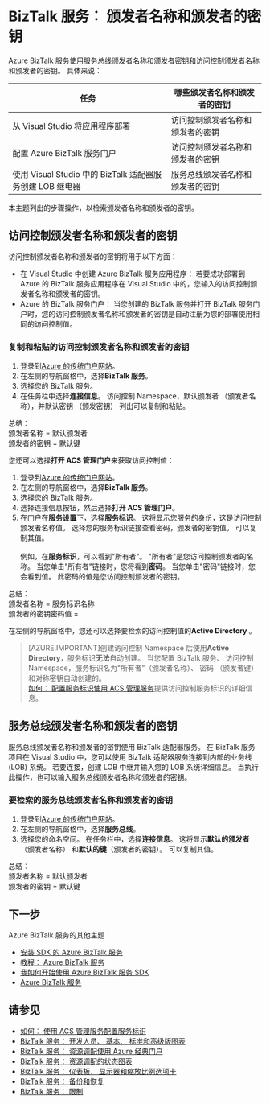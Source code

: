<properties 
    pageTitle="颁发者名称和颁发者密钥在 BizTalk 服务 |Microsoft Azure" 
    description="了解如何检索服务总线或在 BizTalk 服务的访问控制 (ACS) 的颁发者名称和颁发者的密钥。 MABS WABS" 
    services="biztalk-services" 
    documentationCenter="" 
    authors="MandiOhlinger" 
    manager="erikre" 
    editor=""/>

<tags 
    ms.service="biztalk-services" 
    ms.workload="integration" 
    ms.tgt_pltfrm="na" 
    ms.devlang="na" 
    ms.topic="article" 
    ms.date="08/15/2016" 
    ms.author="mandia"/>




# <a name="biztalk-services-issuer-name-and-issuer-key"></a>BizTalk 服务︰ 颁发者名称和颁发者的密钥

Azure BizTalk 服务使用服务总线颁发者名称和颁发者密钥和访问控制颁发者名称和颁发者的密钥。 具体来说︰

任务 | 哪些颁发者名称和颁发者的密钥
--- | ---
从 Visual Studio 将应用程序部署 | 访问控制颁发者名称和颁发者的密钥
配置 Azure BizTalk 服务门户 | 访问控制颁发者名称和颁发者的密钥
使用 Visual Studio 中的 BizTalk 适配器服务创建 LOB 继电器 | 服务总线颁发者名称和颁发者的密钥

本主题列出的步骤操作，以检索颁发者名称和颁发者的密钥。 

## <a name="access-control-issuer-name-and-issuer-key"></a>访问控制颁发者名称和颁发者的密钥
访问控制颁发者名称和颁发者的密钥将用于以下方面︰

- 在 Visual Studio 中创建 Azure BizTalk 服务应用程序︰ 若要成功部署到 Azure 的 BizTalk 服务应用程序在 Visual Studio 中的，您输入的访问控制颁发者名称和颁发者的密钥。 
- Azure 的 BizTalk 服务门户︰ 当您创建的 BizTalk 服务并打开 BizTalk 服务门户时，您的访问控制颁发者名称和颁发者的密钥是自动注册为您的部署使用相同的访问控制值。

### <a name="to-copy-and-paste-the-access-control-issuer-name-and-issuer-key"></a>复制和粘贴的访问控制颁发者名称和颁发者的密钥

1. 登录到[Azure 的传统门户网站](http://go.microsoft.com/fwlink/p/?LinkID=213885)。
2. 在左侧的导航窗格中，选择**BizTalk 服务**。
3. 选择您的 BizTalk 服务。 
4. 在任务栏中选择**连接信息**。 访问控制 Namespace，默认颁发者 （颁发者名称），并默认密钥 （颁发密钥） 列出可以复制和粘贴。  

总结︰  
颁发者名称 = 默认颁发者  
颁发者的密钥 = 默认键


您还可以选择**打开 ACS 管理门户**来获取访问控制值︰

1. 登录到[Azure 的传统门户网站](http://go.microsoft.com/fwlink/p/?LinkID=213885)。
2. 在左侧的导航窗格中，选择**BizTalk 服务**。
3. 选择您的 BizTalk 服务。
4. 选择连接信息按钮，然后选择**打开 ACS 管理门户**。
5. 在门户在**服务设置**下，选择**服务标识**。 这将显示您服务的身份，这是访问控制颁发者名称值。 选择您的服务标识链接查看密码，颁发者的密钥值。 可以复制其值。<br/><br/>
例如，在**服务标识**，可以看到"所有者"。 "所有者"是您访问控制颁发者的名称。 当您单击"所有者"链接时，您将看到**密码**。 当您单击"密码"链接时，您会看到值。 此密码的值是您访问控制颁发者的密钥。  

总结︰  
颁发者名称 = 服务标识名称  
颁发者的密钥密码值 =

在左侧的导航窗格中，您还可以选择要检索的访问控制值的**Active Directory** 。 

> [AZURE.IMPORTANT]创建访问控制 Namespace 后使用**Active Directory**，服务标识**无法**自动创建。 当您配置 BizTalk 服务、 访问控制 Namespace，服务标识名为"所有者"（颁发者名称）、 密码 （颁发者键） 和对称密钥自动创建的。<br /> 
[如何︰ 配置服务标识使用 ACS 管理服务](http://go.microsoft.com/fwlink/p/?LinkID=303942)提供访问控制服务标识的详细信息。


## <a name="service-bus-issuer-name-and-issuer-key"></a>服务总线颁发者名称和颁发者的密钥
服务总线颁发者名称和颁发者的密钥使用 BizTalk 适配器服务。 在 BizTalk 服务项目在 Visual Studio 中，您可以使用 BizTalk 适配器服务连接到内部的业务线 (LOB) 系统。 若要连接，创建 LOB 中继并输入您的 LOB 系统详细信息。 当执行此操作，也可以输入服务总线颁发者名称和颁发者的密钥。

### <a name="to-retrieve-the-service-bus-issuer-name-and-issuer-key"></a>要检索的服务总线颁发者名称和颁发者的密钥

1. 登录到[Azure 的传统门户网站](http://go.microsoft.com/fwlink/p/?LinkID=213885)。
2. 在左侧的导航窗格中，选择**服务总线**。
3. 选择您的命名空间。 在任务栏中，选择**连接信息**。 这将显示**默认的颁发者**（颁发者名称） 和**默认的键**（颁发者的密钥）。 可以复制其值。  

总结︰  
颁发者名称 = 默认颁发者  
颁发者的密钥 = 默认键

## <a name="next"></a>下一步
Azure BizTalk 服务的其他主题︰

-  [安装 SDK 的 Azure BizTalk 服务](http://go.microsoft.com/fwlink/p/?LinkID=241589)<br/>
-  [教程︰ Azure BizTalk 服务](http://go.microsoft.com/fwlink/p/?LinkID=236944)<br/>
-  [我如何开始使用 Azure BizTalk 服务 SDK](http://go.microsoft.com/fwlink/p/?LinkID=302335)<br/>
-  [Azure BizTalk 服务](http://go.microsoft.com/fwlink/p/?LinkID=303664)<br/>


## <a name="see-also"></a>请参见
-  [如何︰ 使用 ACS 管理服务配置服务标识](http://go.microsoft.com/fwlink/p/?LinkID=303942)<br/>
- [BizTalk 服务︰ 开发人员、 基本、 标准和高级版图表](http://go.microsoft.com/fwlink/p/?LinkID=302279)<br/>
- [BizTalk 服务︰ 资源调配使用 Azure 经典门户](http://go.microsoft.com/fwlink/p/?LinkID=302280)<br/>
- [BizTalk 服务︰ 资源调配的状态图表](http://go.microsoft.com/fwlink/p/?LinkID=329870)<br/>
- [BizTalk 服务︰ 仪表板、 显示器和缩放比例选项卡](http://go.microsoft.com/fwlink/p/?LinkID=302281)<br/>
- [BizTalk 服务︰ 备份和恢复](http://go.microsoft.com/fwlink/p/?LinkID=329873)<br/>
- [BizTalk 服务︰ 限制](http://go.microsoft.com/fwlink/p/?LinkID=302282)<br/>
 
